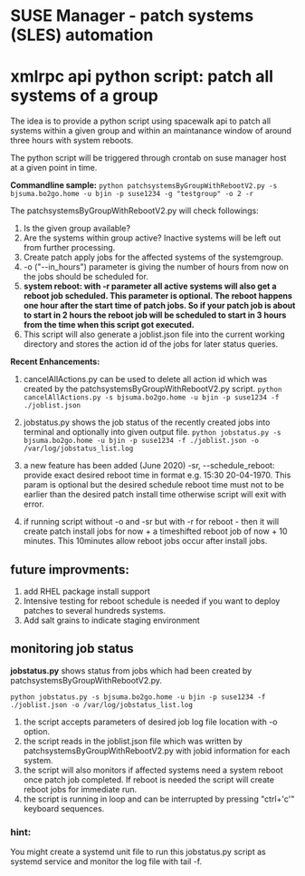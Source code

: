 # SUSE Manager - patch systems (SLES) automation
# xmlrpc api python script: patch all systems of a group

The idea is to provide a python script using spacewalk api to patch all systems within a given group and within an maintanance window of around three hours with system reboots.

The python script will be triggered through crontab on suse manager host at a given point in time.

__Commandline sample:__
`python patchsystemsByGroupWithRebootV2.py -s bjsuma.bo2go.home -u bjin -p suse1234 -g "testgroup" -o 2 -r`

The patchsystemsByGroupWithRebootV2.py will check followings:
1. Is the given group available?
2. Are the systems within group active? Inactive systems will be left out from further processing.
3. Create patch apply jobs for the affected systems of the systemgroup.
4. -o ("--in_hours") parameter is giving the number of hours from now on the jobs should be scheduled for.  
5. __system reboot: with -r parameter all active systems will also get a reboot job scheduled. This parameter is optional. The reboot happens one hour after the start time of patch jobs. So if your patch job is about to start in 2 hours the reboot job will be scheduled to start in 3 hours from the time when this script got executed.__
6. This script will also generate a joblist.json file into the current working directory and stores the action id of the jobs for later status queries.


__Recent Enhancements:__
1. cancelAllActions.py can be used to delete all action id which was created by the patchsystemsByGroupWithRebootV2.py script. 
`python cancelAllActions.py -s bjsuma.bo2go.home -u bjin -p suse1234 -f ./joblist.json`
2. jobstatus.py shows the job status of the recently created jobs into terminal and optionally into given output file.
`python jobstatus.py -s bjsuma.bo2go.home -u bjin -p suse1234 -f ./joblist.json -o /var/log/jobstatus_list.log`

3. a new feature has been added (June 2020)
-sr, --schedule_reboot: provide exact desired reboot time in format e.g. 15:30 20-04-1970. This param is optional but the desired schedule reboot time must not to be earlier than the desired patch install time otherwise script will exit with error.

4. if running script without -o and -sr but with -r for reboot - then it will create patch install jobs for now + a timeshifted reboot job of now + 10 minutes. This 10minutes allow reboot jobs occur after install jobs.
   

## future improvments:
1. add RHEL package install support
2. Intensive testing for reboot schedule is needed if you want to deploy patches to several hundreds systems.
3. Add salt grains to indicate staging environment

## monitoring job status
__jobstatus.py__ shows status from jobs which had been created by patchsystemsByGroupWithRebootV2.py.

```python jobstatus.py -s bjsuma.bo2go.home -u bjin -p suse1234 -f ./joblist.json -o /var/log/jobstatus_list.log```


1. the script accepts parameters of desired job log file location with -o option.
2. the script reads in the joblist.json file which was written by patchsystemsByGroupWithRebootV2.py with jobid information for each system.
3. the script will also monitors if affected systems need a system reboot once patch job completed. If reboot is needed the script will create reboot jobs for immediate run.
4. the script is running in loop and can be interrupted by pressing "ctrl+'c'" keyboard sequences.

### hint:
You might create a systemd unit file to run this jobstatus.py script as systemd service and monitor the log file with tail -f.
